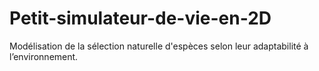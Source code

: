 # Petit-simulateur-de-vie-en-2D
Modélisation de la sélection naturelle d'espèces selon leur adaptabilité à l’environnement.
